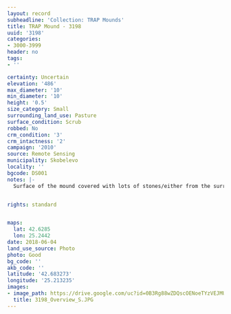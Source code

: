 ```yaml
---
layout: record
subheadline: 'Collection: TRAP Mounds'
title: TRAP Mound - 3198
uuid: '3198'
categories:
- 3000-3999
header: no
tags:
- ''

certainty: Uncertain
elevation: '486'
max_diameter: '10'
min_diameter: '10'
height: '0.5'
size_category: Small
surrounding_land_use: Pasture
surface_condition: Scrub
robbed: No
crm_condition: '3'
crm_intactness: '2'
campaign: '2010'
source: Remote Sensing
municipality: Skobelevo
locality: ''
bgcode: DS001
notes: |-
  Surface of the mound covered with lots of stones/either from the surrounding pasture or from the mound.


rights: standard


maps:
  lat: 42.6285
  lon: 25.2442
date: 2018-06-04
land_use_source: Photo
photo: Good
bg_code: ''
akb_code: ''
latitude: '42.683273'
longitude: '25.213235'
images:
- image_path: https://drive.google.com/uc?id=0B3Rg88wZDQscOENoeTYzVEJMUW8
  title: 3198_Overview_S.JPG
---
```

